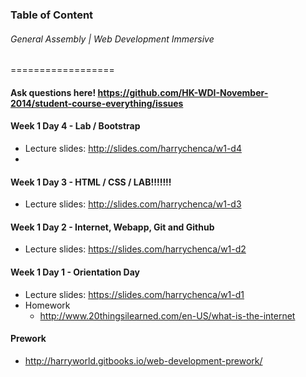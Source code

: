 ### Table of Content
###### General Assembly | Web Development Immersive 
==================

#### Ask questions here! https://github.com/HK-WDI-November-2014/student-course-everything/issues

#### Week 1 Day 4 - Lab / Bootstrap
- Lecture slides: http://slides.com/harrychenca/w1-d4
- 
#### Week 1 Day 3 - HTML / CSS / LAB!!!!!!!
- Lecture slides: http://slides.com/harrychenca/w1-d3

#### Week 1 Day 2 - Internet, Webapp, Git and Github
- Lecture slides: https://slides.com/harrychenca/w1-d2

#### Week 1 Day 1 - Orientation Day
- Lecture slides: https://slides.com/harrychenca/w1-d1
- Homework
  - http://www.20thingsilearned.com/en-US/what-is-the-internet

#### Prework
- http://harryworld.gitbooks.io/web-development-prework/
